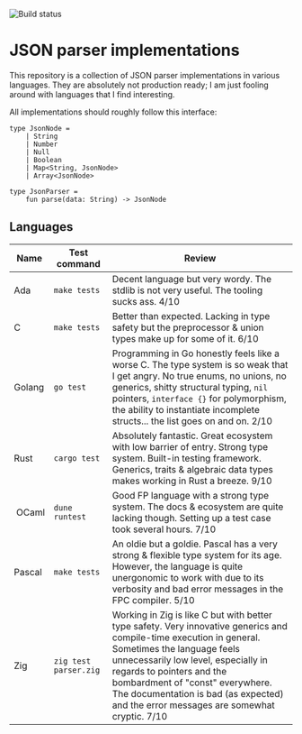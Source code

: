 ![Build status](https://github.com/helmutschneider/json/workflows/build/badge.svg)

# JSON parser implementations
This repository is a collection of JSON parser implementations in various
languages. They are absolutely not production ready; I am just fooling around
with languages that I find interesting.

All implementations should roughly follow this interface:

```
type JsonNode =
    | String
    | Number
    | Null
    | Boolean
    | Map<String, JsonNode>
    | Array<JsonNode>

type JsonParser =
    fun parse(data: String) -> JsonNode
```

## Languages

| Name   | Test command     | Review                                                                                                         | 
|--------|------------------|----------------------------------------------------------------------------------------------------------------|
| Ada    | `make tests`     | Decent language but very wordy. The stdlib is not very useful. The tooling sucks ass. 4/10 |
| C      | `make tests`     | Better than expected. Lacking in type safety but the preprocessor & union types make up for some of it. 6/10 |
| Golang | `go test`        | Programming in Go honestly feels like a worse C. The type system is so weak that I get angry. No true enums, no unions, no generics, shitty structural typing, `nil` pointers, `interface {}` for polymorphism, the ability to instantiate incomplete structs... the list goes on and on. 2/10 |
| Rust   | `cargo test`     | Absolutely fantastic. Great ecosystem with low barrier of entry. Strong type system. Built-in testing framework. Generics, traits & algebraic data types makes working in Rust a breeze. 9/10 |
| OCaml  | `dune runtest`   | Good FP language with a strong type system. The docs & ecosystem are quite lacking though. Setting up a test case took several hours. 7/10 |
| Pascal | `make tests` | An oldie but a goldie. Pascal has a very strong & flexible type system for its age. However, the language is quite unergonomic to work with due to its verbosity and bad error messages in the FPC compiler. 5/10 |
| Zig    | `zig test parser.zig` | Working in Zig is like C but with better type safety. Very innovative generics and compile-time execution in general. Sometimes the language feels unnecessarily low level, especially in regards to pointers and the bombardment of "const" everywhere. The documentation is bad (as expected) and the error messages are somewhat cryptic. 7/10 |
